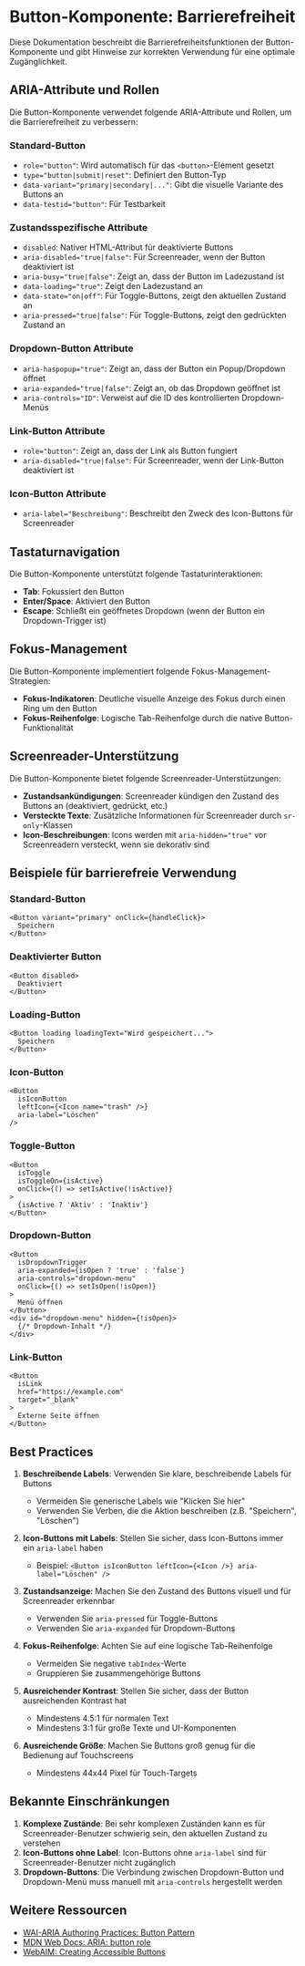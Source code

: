 # Button-Komponente: Barrierefreiheit

Diese Dokumentation beschreibt die Barrierefreiheitsfunktionen der Button-Komponente und gibt Hinweise zur korrekten Verwendung für eine optimale Zugänglichkeit.

## ARIA-Attribute und Rollen

Die Button-Komponente verwendet folgende ARIA-Attribute und Rollen, um die Barrierefreiheit zu verbessern:

### Standard-Button
- `role="button"`: Wird automatisch für das `<button>`-Element gesetzt
- `type="button|submit|reset"`: Definiert den Button-Typ
- `data-variant="primary|secondary|..."`: Gibt die visuelle Variante des Buttons an
- `data-testid="button"`: Für Testbarkeit

### Zustandsspezifische Attribute
- `disabled`: Nativer HTML-Attribut für deaktivierte Buttons
- `aria-disabled="true|false"`: Für Screenreader, wenn der Button deaktiviert ist
- `aria-busy="true|false"`: Zeigt an, dass der Button im Ladezustand ist
- `data-loading="true"`: Zeigt den Ladezustand an
- `data-state="on|off"`: Für Toggle-Buttons, zeigt den aktuellen Zustand an
- `aria-pressed="true|false"`: Für Toggle-Buttons, zeigt den gedrückten Zustand an

### Dropdown-Button Attribute
- `aria-haspopup="true"`: Zeigt an, dass der Button ein Popup/Dropdown öffnet
- `aria-expanded="true|false"`: Zeigt an, ob das Dropdown geöffnet ist
- `aria-controls="ID"`: Verweist auf die ID des kontrollierten Dropdown-Menüs

### Link-Button Attribute
- `role="button"`: Zeigt an, dass der Link als Button fungiert
- `aria-disabled="true|false"`: Für Screenreader, wenn der Link-Button deaktiviert ist

### Icon-Button Attribute
- `aria-label="Beschreibung"`: Beschreibt den Zweck des Icon-Buttons für Screenreader

## Tastaturnavigation

Die Button-Komponente unterstützt folgende Tastaturinteraktionen:

- **Tab**: Fokussiert den Button
- **Enter/Space**: Aktiviert den Button
- **Escape**: Schließt ein geöffnetes Dropdown (wenn der Button ein Dropdown-Trigger ist)

## Fokus-Management

Die Button-Komponente implementiert folgende Fokus-Management-Strategien:

- **Fokus-Indikatoren**: Deutliche visuelle Anzeige des Fokus durch einen Ring um den Button
- **Fokus-Reihenfolge**: Logische Tab-Reihenfolge durch die native Button-Funktionalität

## Screenreader-Unterstützung

Die Button-Komponente bietet folgende Screenreader-Unterstützungen:

- **Zustandsankündigungen**: Screenreader kündigen den Zustand des Buttons an (deaktiviert, gedrückt, etc.)
- **Versteckte Texte**: Zusätzliche Informationen für Screenreader durch `sr-only`-Klassen
- **Icon-Beschreibungen**: Icons werden mit `aria-hidden="true"` vor Screenreadern versteckt, wenn sie dekorativ sind

## Beispiele für barrierefreie Verwendung

### Standard-Button

```tsx
<Button variant="primary" onClick={handleClick}>
  Speichern
</Button>
```

### Deaktivierter Button

```tsx
<Button disabled>
  Deaktiviert
</Button>
```

### Loading-Button

```tsx
<Button loading loadingText="Wird gespeichert...">
  Speichern
</Button>
```

### Icon-Button

```tsx
<Button 
  isIconButton 
  leftIcon={<Icon name="trash" />} 
  aria-label="Löschen"
/>
```

### Toggle-Button

```tsx
<Button 
  isToggle 
  isToggleOn={isActive} 
  onClick={() => setIsActive(!isActive)}
>
  {isActive ? 'Aktiv' : 'Inaktiv'}
</Button>
```

### Dropdown-Button

```tsx
<Button 
  isDropdownTrigger 
  aria-expanded={isOpen ? 'true' : 'false'} 
  aria-controls="dropdown-menu"
  onClick={() => setIsOpen(!isOpen)}
>
  Menü öffnen
</Button>
<div id="dropdown-menu" hidden={!isOpen}>
  {/* Dropdown-Inhalt */}
</div>
```

### Link-Button

```tsx
<Button 
  isLink 
  href="https://example.com" 
  target="_blank"
>
  Externe Seite öffnen
</Button>
```

## Best Practices

1. **Beschreibende Labels**: Verwenden Sie klare, beschreibende Labels für Buttons
   - Vermeiden Sie generische Labels wie "Klicken Sie hier"
   - Verwenden Sie Verben, die die Aktion beschreiben (z.B. "Speichern", "Löschen")

2. **Icon-Buttons mit Labels**: Stellen Sie sicher, dass Icon-Buttons immer ein `aria-label` haben
   - Beispiel: `<Button isIconButton leftIcon={<Icon />} aria-label="Löschen" />`

3. **Zustandsanzeige**: Machen Sie den Zustand des Buttons visuell und für Screenreader erkennbar
   - Verwenden Sie `aria-pressed` für Toggle-Buttons
   - Verwenden Sie `aria-expanded` für Dropdown-Buttons

4. **Fokus-Reihenfolge**: Achten Sie auf eine logische Tab-Reihenfolge
   - Vermeiden Sie negative `tabIndex`-Werte
   - Gruppieren Sie zusammengehörige Buttons

5. **Ausreichender Kontrast**: Stellen Sie sicher, dass der Button ausreichenden Kontrast hat
   - Mindestens 4.5:1 für normalen Text
   - Mindestens 3:1 für große Texte und UI-Komponenten

6. **Ausreichende Größe**: Machen Sie Buttons groß genug für die Bedienung auf Touchscreens
   - Mindestens 44x44 Pixel für Touch-Targets

## Bekannte Einschränkungen

1. **Komplexe Zustände**: Bei sehr komplexen Zuständen kann es für Screenreader-Benutzer schwierig sein, den aktuellen Zustand zu verstehen
2. **Icon-Buttons ohne Label**: Icon-Buttons ohne `aria-label` sind für Screenreader-Benutzer nicht zugänglich
3. **Dropdown-Buttons**: Die Verbindung zwischen Dropdown-Button und Dropdown-Menü muss manuell mit `aria-controls` hergestellt werden

## Weitere Ressourcen

- [WAI-ARIA Authoring Practices: Button Pattern](https://www.w3.org/WAI/ARIA/apg/patterns/button/)
- [MDN Web Docs: ARIA: button role](https://developer.mozilla.org/en-US/docs/Web/Accessibility/ARIA/Roles/button_role)
- [WebAIM: Creating Accessible Buttons](https://webaim.org/techniques/forms/controls)
